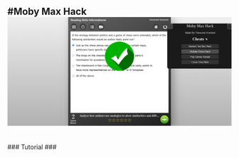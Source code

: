 #Moby Max Hack
<img src="img.png" alt="Img" title="Prev">
<br /> 
------------------------------------------------------------
<br /> 
### Tutorial ###

